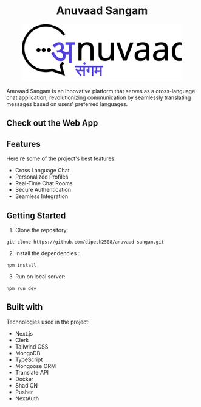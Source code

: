 
<h1 align="center">Anuvaad Sangam</h1>

<p align="center">
<img src="https://raw.githubusercontent.com/dipesh2508/anuvaad-sangam/37ce66cd4e33553c333f92837cb4fe3812c95874/assets/logo/AS%20new%20logo.svg" height="150">
</p>

Anuvaad Sangam is an innovative platform that serves as a cross-language chat application, revolutionizing communication by seamlessly translating messages based on users' preferred languages.

## Check out the Web App
## Features
Here're some of the project's best features:

- Cross Language Chat
- Personalized Profiles
- Real-Time Chat Rooms
- Secure Authentication
- Seamless Integration

## Getting Started

1. Clone the repository:

```
git clone https://github.com/dipesh2508/anuvaad-sangam.git
```

2. Install the dependencies :

```
npm install
```

3. Run on local server:

```
npm run dev
```

## Built with 
Technologies used in the project:

- Next.js
- Clerk
- Tailwind CSS
- MongoDB
- TypeScript
- Mongoose ORM
- Translate API
- Docker
- Shad CN
- Pusher
- NextAuth
